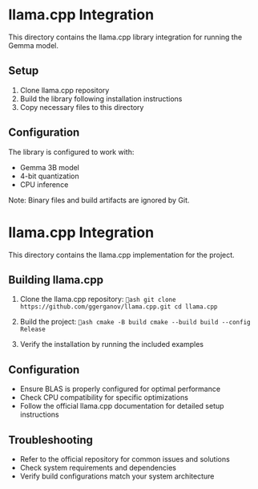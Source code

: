 # llama.cpp Integration

This directory contains the llama.cpp library integration for running the Gemma model.

## Setup
1. Clone llama.cpp repository
2. Build the library following installation instructions
3. Copy necessary files to this directory

## Configuration
The library is configured to work with:
- Gemma 3B model
- 4-bit quantization
- CPU inference

Note: Binary files and build artifacts are ignored by Git.

# llama.cpp Integration

This directory contains the llama.cpp implementation for the project.

## Building llama.cpp

1. Clone the llama.cpp repository:
   `ash
   git clone https://github.com/ggerganov/llama.cpp.git
   cd llama.cpp
   `

2. Build the project:
   `ash
   cmake -B build
   cmake --build build --config Release
   `

3. Verify the installation by running the included examples

## Configuration

- Ensure BLAS is properly configured for optimal performance
- Check CPU compatibility for specific optimizations
- Follow the official llama.cpp documentation for detailed setup instructions

## Troubleshooting

- Refer to the official repository for common issues and solutions
- Check system requirements and dependencies
- Verify build configurations match your system architecture

